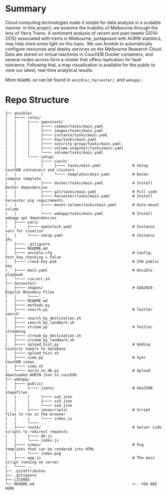 # Summary

Cloud computing technologies make it simple for data analysis in a scalable manner. In this project, we examine the livability of Melbourne through the lens of Yarra Trams. A sentiment analysis of recent and past tweets (2014-2015) associated with trams in Melbourne, juxtaposed with AURIN statistics, may help shed some light on this topic. We use Ansible to automatically configure resources and deploy services on the Melbourne Research Cloud. Data are stored on virtual machines in CouchDB Docker containers, and several nodes across form a cluster that offers replication for fault tolerance. Following that, a map visualization is available for the public to view our latest, real-time analytical results.

More `README.md` can be found in `ansible/`, `harvester/`, and `webapp/`.

# Repo Structure

```
├── ansible/
|   ├──── roles/
|   |     ├──── openstack/
|   |     |     ├──── common/tasks/main.yaml
|   |     |     ├──── images/tasks/main.yaml
|   |     |     ├──── instance/tasks/main.yaml
|   |     |     ├──── key/tasks/main.yaml
|   |     |     ├──── security-group/tasks/main.yaml
|   |     |     ├──── volume-snapshot/tasks/main.yaml
|   |     |     └──── volume/tasks/main.yaml
|   |     └──── setup/
|   |           ├──── couch/
|   |           |     ├──── tasks/main.yaml              # Setup CouchDB containers and clusters
|   |           |     └──── templates/main.yaml          # Docke-compose template
|   |           ├──── docker/tasks/main.yaml             # Install Docker dependencies
|   |           ├──── git/tasks/main.yaml                # Pull code
|   |           ├──── harvester/tasks/main.yaml          # Install harvester pip requirements
|   |           ├──── mount-volume/tasks/main.yaml       # Auto-mount volume
|   |           └──── webapp/tasks/main.yaml             # Install webapp apt dependencies
|   ├──── vars/
|   |     ├──── openstack.yaml                           # Instance vars for creation
|   |     └──── setup.yaml                               # Instance IPs
|   ├──── .gitignore
|   ├──── README.md
|   ├──── ansible.cfg                                    # Config: host_key_checking = False
|   ├──── cloud.key.pub                                  # SSH public key
|   ├──── main.yaml                                      # Ansible playbook
|   └──── run-mrc.sh
├── harvester/
|   ├──── shapes/                                        # GDA2020 Digital Boundary Files
|   |     └──── ..
|   ├──── README.md
|   ├──── methods.py
|   ├──── search.py                                      # Twitter search
|   ├──── search_by_destination.sh
|   ├──── search_by_landmark.sh
|   ├──── stream.py                                      # Twitter streaming
|   ├──── stream_by_destination.sh
|   ├──── stream_by_landmark.sh
|   ├──── upload_hist.py                                 # Adding historic tweets to database
|   ├──── upload_hist.sh
|   ├──── view.py                                        # Sync CouchDB views
|   ├──── view.sh
|   └──── aurin_to_db.py                                 # Upload downloaded AURIN Json to couchdb
├── webapp/
|   ├──── public/
|   |     ├──── jsons/                                   # GeoJSON shapefiles
|   |     |     ├──── sa2.json
|   |     |     ├──── sa3.json
|   |     |     └──── sa4.json
|   |     ├──── javascripts/                             # Script files to run in the browser
|   |     |     └──── index.js
|   |     └──── ..
|   ├──── route/                                         # Server side scripts to redirect requests
|   |     ├──── db.js
|   |     └──── index.js
|   ├──── views/                                         # Pug templates that can be rendered into HTML
|   |     └──── index.pug
|   ├──── app.js                                         # The main script running on server
|   └──── ..
├── .gitattributes
├── .gitignore
├── LICENSE
└── README.md                                            <-- YOU ARE HERE
```
